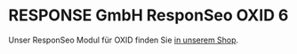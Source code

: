 # RESPONSE GmbH ResponSeo OXID 6

Unser ResponSeo Modul für OXID finden Sie [in unserem Shop](https://www.responsecommerce.de/OXID-Module/RESPONSEO-Hersteller.html).

